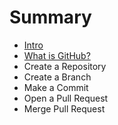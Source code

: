 # Summary

* [Intro](intro.md)
* [What is GitHub?](what_is_github.md)
* Create a Repository
* Create a Branch
* Make a Commit
* Open a Pull Request
* Merge Pull Request

